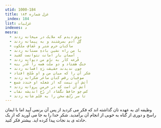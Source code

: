 ```yaml
---
utid: 1000-184
title: غزل شماره ۱۸۴
_index: 184
list: غزلیات
indexes: د
mesra:
  - دوش دیدم که ملایک در میخانه زدند
  - گِلِ آدم بسرشتند و به پیمانه زدند
  - ساکنان حرم سَتر و عَفافِ ملکوت
  - با من راه نشین بادهِ مستانه زدند
  - آسمان بارِ امانت نتوانست کشید
  - قُرعه کار به نامِ من دیوانه زدند
  - جنگِ هفتاد و دو ملّت همه را عُذر بنه
  - چون ندیدند حقیقت رَهِ افسانه زدند
  - شکر آن را که میان من و او صُلح افتاد
  - صوفیان رقص کنان ساغر شکرانه زدند
  - آتش آن نیست که از شعله او خندد شمع
  - آتش آن است که در خرمنِ پروانه زدند
  - کس چو حافظ نگشاد از رُخِ اندیشه نقاب
  - تا سر زُلفِ سخن را به قلم شانه زدند
---
```

وظیفه ای به عهده تان گذاشته اند که فکر می کردید از پس آن برنمی آیید اما با ایمان راسخ و دوری از گناه به خوبی از انجام آن برآمدید. شکر خدا را به جا می آورید که از یک حادثه ی بد نجات پیدا کرده اید. بیشتر فکر کنید.

